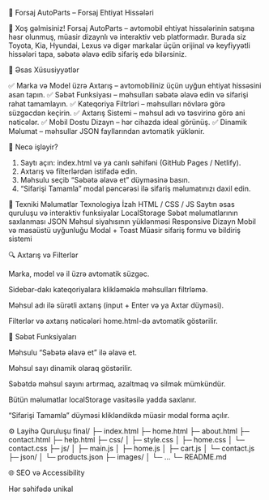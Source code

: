 🚗 Forsaj AutoParts – Forsaj Ehtiyat Hissələri

👋 Xoş gəlmisiniz!
Forsaj AutoParts – avtomobil ehtiyat hissələrinin satışına həsr olunmuş, müasir dizaynlı və interaktiv veb platformadır.
Burada siz Toyota, Kia, Hyundai, Lexus və digər markalar üçün orijinal və keyfiyyətli hissələri tapa, səbətə əlavə edib sifariş edə bilərsiniz.

🚀 Əsas Xüsusiyyətlər

✅ Marka və Model üzrə Axtarış – avtomobiliniz üçün uyğun ehtiyat hissəsini asan tapın.
✅ Səbət Funksiyası – məhsulları səbətə əlavə edin və sifarişi rahat tamamlayın.
✅ Kateqoriya Filtrləri – məhsulları növlərə görə süzgəcdən keçirin.
✅ Axtarış Sistemi – məhsul adı və təsvirinə görə ani nəticələr.
✅ Mobil Dostu Dizayn – hər cihazda ideal görünüş.
✅ Dinamik Məlumat – məhsullar JSON fayllarından avtomatik yüklənir.

🧭 Necə işləyir?

1. Saytı açın: index.html və ya canlı səhifəni (GitHub Pages / Netlify).
2. Axtarış və filterlərdən istifadə edin.
3. Məhsulu seçib “Səbətə əlavə et” düyməsinə basın.
4. “Sifarişi Tamamla” modal pəncərəsi ilə sifariş məlumatınızı daxil edin.

🧩 Texniki Məlumatlar
Texnologiya	           İzah
HTML / CSS / JS	      Saytın əsas quruluşu və interaktiv funksiyalar
LocalStorage	        Səbət məlumatlarının saxlanması
JSON	                Məhsul siyahısının yüklənməsi
Responsive Dizayn	    Mobil və masaüstü uyğunluğu
Modal + Toast	        Müasir sifariş formu və bildiriş sistemi

🔍 Axtarış və Filterlər

Marka, model və il üzrə avtomatik süzgəc.

Sidebar-dakı kateqoriyalara klikləməklə məhsulları filtrləmə.

Məhsul adı ilə sürətli axtarış (input + Enter və ya Axtar düyməsi).

Filterlər və axtarış nəticələri home.html-də avtomatik göstərilir.

🛒 Səbət Funksiyaları

Məhsulu “Səbətə əlavə et” ilə əlavə et.

Məhsul sayı dinamik olaraq göstərilir.

Səbətdə məhsul sayını artırmaq, azaltmaq və silmək mümkündür.

Bütün məlumatlar localStorage vasitəsilə yadda saxlanır.

“Sifarişi Tamamla” düyməsi klikləndikdə müasir modal forma açılır.

⚙️ Layihə Quruluşu
final/
├─ index.html
├─ home.html
├─ about.html
├─ contact.html
├─ help.html
├─ css/
│  ├─ style.css
│  ├─ home.css
│  └─ contact.css
├─ js/
│  ├─ main.js
│  ├─ home.js
│  ├─ cart.js
│  └─ contact.js
├─ json/
│  └─ products.json
├─ images/
│  └─ ...
└─ README.md

🌐 SEO və Accessibility

Hər səhifədə unikal <title> və <meta description>

OG (Open Graph) dəstəyi:
<meta property="og:title" content="Forsaj AutoParts – Avto Ehtiyat Hissələri">
<meta property="og:description" content="Toyota, Kia, Hyundai, Lexus və daha çox markalar üçün ehtiyat hissələri.">
<meta property="og:image" content="images/logo.png">


Accessibility üçün:

Hər şəkil üçün alt atributu
aria-label və role atributları
Fokus və klaviatura dəstəyi

🚀 Gələcək Planlar

🔄 Backend API inteqrasiyası (Node.js / Express)
💳 Online ödəniş sistemi (Stripe və s.)
📦 Məhsul idarə paneli (Admin)
🔔 Bildiriş sistemi (toast + notifikasiyalar)
🌍 Dil dəstəyi (AZ / EN / RU)

🧑‍💻 Müəllif və Əlaqə

Forsaj AutoParts
📍 Bakı, Azərbaycan
📞 +994 70 873 17 84
📧 info@autopart.az

📸 Instagram

🌐 GitHub Repository

📄 Lisenziya

Bu layihə MIT License altında yayımlanır.
İstədiyiniz kimi istifadə edə və inkişaf etdirə bilərsiniz. 💪
